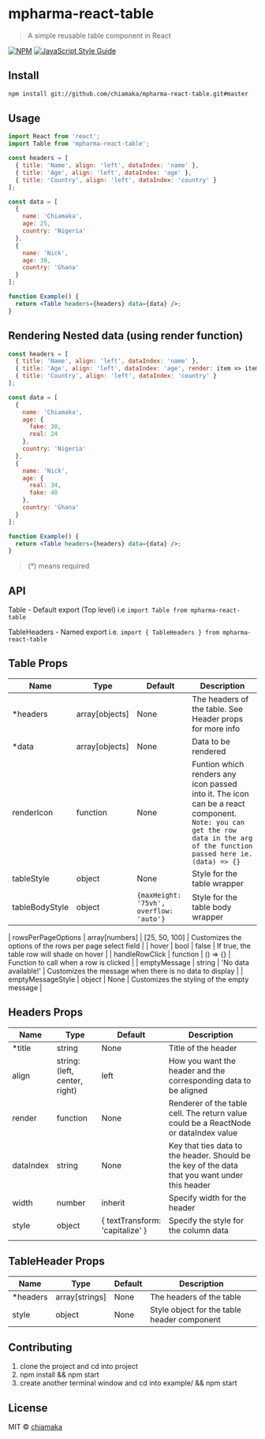 # mpharma-react-table

> A simple reusable table component in React

[![NPM](https://img.shields.io/npm/v/mpharma-react-table.svg)](https://www.npmjs.com/package/mpharma-react-table) [![JavaScript Style Guide](https://img.shields.io/badge/code_style-standard-brightgreen.svg)](https://standardjs.com)

## Install

```bash
npm install git://github.com/chiamaka/mpharma-react-table.git#master
```

## Usage

```jsx
import React from 'react';
import Table from 'mpharma-react-table';

const headers = [
  { title: 'Name', align: 'left', dataIndex: 'name' },
  { title: 'Age', align: 'left', dataIndex: 'age' },
  { title: 'Country', align: 'left', dataIndex: 'country' }
];

const data = [
  {
    name: 'Chiamaka',
    age: 25,
    country: 'Nigeria'
  },
  {
    name: 'Nick',
    age: 30,
    country: 'Ghana'
  }
];

function Example() {
  return <Table headers={headers} data={data} />;
}
```

## Rendering Nested data (using render function)

```jsx
const headers = [
  { title: 'Name', align: 'left', dataIndex: 'name' },
  { title: 'Age', align: 'left', dataIndex: 'age', render: item => item.real },
  { title: 'Country', align: 'left', dataIndex: 'country' }
];

const data = [
  {
    name: 'Chiamaka',
    age: {
      fake: 30,
      real: 24
    },
    country: 'Nigeria'
  },
  {
    name: 'Nick',
    age: {
      real: 34,
      fake: 40
    },
    country: 'Ghana'
  }
];

function Example() {
  return <Table headers={headers} data={data} />;
}
```

> (\*) means required

## API

Table - Default export (Top level) i.e `import Table from mpharma-react-table`

TableHeaders - Named export i.e. `import { TableHeaders } from mpharma-react-table`

## Table Props

| Name           | Type           | Default                                 | Description                                                                                                                                                                |
| -------------- | -------------- | --------------------------------------- | -------------------------------------------------------------------------------------------------------------------------------------------------------------------------- |
| \*headers      | array[objects] | None                                    | The headers of the table. See Header props for more info                                                                                                                   |
| \*data         | array[objects] | None                                    | Data to be rendered                                                                                                                                                        |
| renderIcon     | function       | None                                    | Funtion which renders any icon passed into it. The icon can be a react component. `Note: you can get the row data in the arg of the function passed here ie. (data) => {}` |
| tableStyle     | object         | None                                    | Style for the table wrapper                                                                                                                                                |
| tableBodyStyle | object         | `{maxHeight: '75vh', overflow: 'auto'}` | Style for the table body wrapper                                                                                                                                           |

| rowsPerPageOptions | array[numbers] | [25, 50, 100] | Customizes the options of the rows per page select field |
| hover | bool | false | If true, the table row will shade on hover |
| handleRowClick | function | () => {} | Function to call when a row is clicked |
| emptyMessage | string | 'No data available!' | Customizes the message when there is no data to display |
| emptyMessageStyle | object | None | Customizes the styling of the empty message |

## Headers Props

| Name      | Type                          | Default                         | Description                                                                                     |
| --------- | ----------------------------- | ------------------------------- | ----------------------------------------------------------------------------------------------- |
| \*title   | string                        | None                            | Title of the header                                                                             |
| align     | string: (left, center, right) | left                            | How you want the header and the corresponding data to be aligned                                |
| render    | function                      | None                            | Renderer of the table cell. The return value could be a ReactNode or dataIndex value            |  |
| dataIndex | string                        | None                            | Key that ties data to the header. Should be the key of the data that you want under this header |
| width     | number                        | inherit                         | Specify width for the header                                                                    |
| style     | object                        | { textTransform: 'capitalize' } | Specify the style for the column data                                                           |
|           |

## TableHeader Props

| Name      | Type           | Default | Description                                 |
| --------- | -------------- | ------- | ------------------------------------------- |
| \*headers | array[strings] | None    | The headers of the table                    |
| style     | object         | None    | Style object for the table header component |

## Contributing

1. clone the project and cd into project
2. npm install && npm start
3. create another terminal window and cd into example/ && npm start

## License

MIT © [chiamaka](https://github.com/chiamaka)
